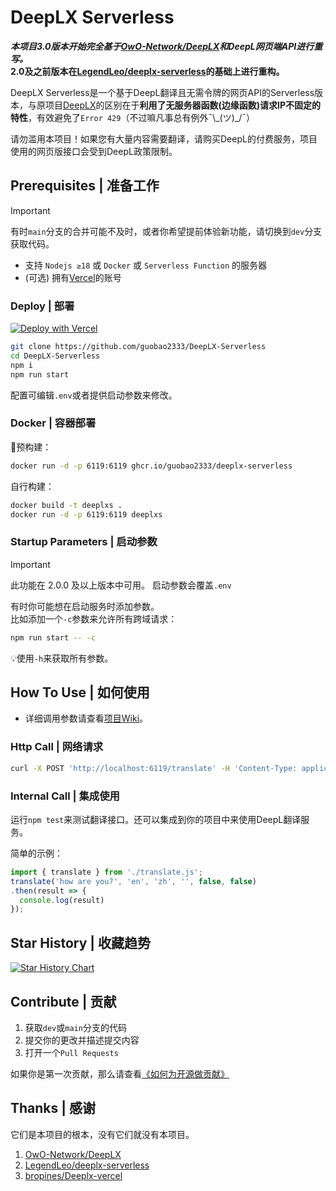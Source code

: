 # DeepLX Serverless

***本项目3.0版本开始完全基于[OwO-Network/DeepLX](https://github.com/OwO-Network/DeepLX)和DeepL网页端API进行重写。***  
**2.0及之前版本在[LegendLeo/deeplx-serverless](https://github.com/LegendLeo/deeplx-serverless)的基础上进行重构。**

DeepLX Serverless是一个基于DeepL翻译且无需令牌的网页API的Serverless版本，与原项目[DeepLX](https://github.com/OwO-Network/DeepLX)的区别在于**利用了无服务器函数(边缘函数)请求IP不固定的特性**，有效避免了`Error 429`（不过嘛凡事总有例外¯\\\_(ツ)_/¯）

请勿滥用本项目！如果您有大量内容需要翻译，请购买DeepL的付费服务，项目使用的网页版接口会受到DeepL政策限制。

## Prerequisites | 准备工作
> [!IMPORTANT]
> 有时`main`分支的合并可能不及时，或者你希望提前体验新功能，请切换到`dev`分支获取代码。

- 支持 `Nodejs ≥18` 或 `Docker` 或 `Serverless Function` 的服务器
- (可选) 拥有[Vercel](https://vercel.com)的账号

### Deploy | 部署

[![Deploy with Vercel](https://vercel.com/button)](https://vercel.com/new/clone?repository-url=https://github.com/guobao2333/DeepLX-Serverless)

```bash
git clone https://github.com/guobao2333/DeepLX-Serverless
cd DeepLX-Serverless
npm i
npm run start
```

配置可编辑`.env`或者提供启动参数来修改。

### Docker | 容器部署

🐳预构建：
```bash
docker run -d -p 6119:6119 ghcr.io/guobao2333/deeplx-serverless
```

自行构建：
```bash
docker build -t deeplxs .
docker run -d -p 6119:6119 deeplxs
```

### Startup Parameters | 启动参数
> [!IMPORTANT]
> 此功能在 2.0.0 及以上版本中可用。
> 启动参数会覆盖`.env`

有时你可能想在启动服务时添加参数。  
比如添加一个`-c`参数来允许所有跨域请求：
```bash
npm run start -- -c
```

💡使用`-h`来获取所有参数。

## How To Use | 如何使用

* 详细调用参数请查看[项目Wiki](https://github.com/guobao2333/DeepLX-Serverless/wiki)。

### Http Call | 网络请求

```bash
curl -X POST 'http://localhost:6119/translate' -H 'Content-Type: application/json' -d '{"text": "你好，世界！", "source_lang": "zh", "target_lang": "en"}'
```

### Internal Call | 集成使用

运行`npm test`来测试翻译接口。还可以集成到你的项目中来使用DeepL翻译服务。

简单的示例：
```javascript
import { translate } from './translate.js';
translate('how are you?', 'en', 'zh', '', false, false)
.then(result => {
  console.log(result)
});
```

## Star History | 收藏趋势

<a href="https://star-history.com/#guobao2333/DeepLX-Serverless&Date">
 <picture>
   <source media="(prefers-color-scheme: dark)" srcset="https://api.star-history.com/svg?repos=guobao2333/DeepLX-Serverless&type=Date&theme=dark" />
   <source media="(prefers-color-scheme: light)" srcset="https://api.star-history.com/svg?repos=guobao2333/DeepLX-Serverless&type=Date" />
   <img alt="Star History Chart" src="https://api.star-history.com/svg?repos=guobao2333/DeepLX-Serverless&type=Date" />
 </picture>
</a>

## Contribute | 贡献
1. 获取`dev`或`main`分支的代码
2. 提交你的更改并描述提交内容
3. 打开一个`Pull Requests`

如果你是第一次贡献，那么请查看[《如何为开源做贡献》](https://opensource.guide/how-to-contribute/)

## Thanks | 感谢

它们是本项目的根本，没有它们就没有本项目。

1. [OwO-Network/DeepLX](https://github.com/OwO-Network/DeepLX)
2. [LegendLeo/deeplx-serverless](https://github.com/LegendLeo/deeplx-serverless)
3. [bropines/Deeplx-vercel](https://github.com/bropines/Deeplx-vercel)
